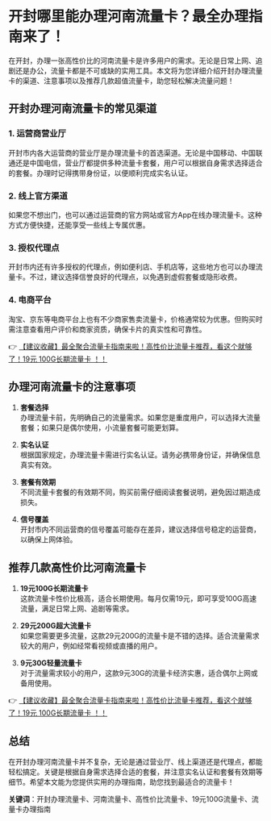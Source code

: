 # 开封哪里能办理河南流量卡？最全办理指南来了！

在开封，办理一张高性价比的河南流量卡是许多用户的需求。无论是日常上网、追剧还是办公，流量卡都是不可或缺的实用工具。本文将为您详细介绍开封办理流量卡的渠道、注意事项以及推荐几款超值流量卡，助您轻松解决流量问题！

## 开封办理河南流量卡的常见渠道

### 1. **运营商营业厅**
开封市内各大运营商的营业厅是办理流量卡的首选渠道。无论是中国移动、中国联通还是中国电信，营业厅都提供多种流量卡套餐，用户可以根据自身需求选择适合的套餐。办理时记得携带身份证，以便顺利完成实名认证。

### 2. **线上官方渠道**
如果您不想出门，也可以通过运营商的官方网站或官方App在线办理流量卡。这种方式方便快捷，还能享受一些线上专属优惠。

### 3. **授权代理点**
开封市内还有许多授权的代理点，例如便利店、手机店等，这些地方也可以办理流量卡。不过，建议选择信誉良好的代理点，以免遇到虚假套餐或隐形收费。

### 4. **电商平台**
淘宝、京东等电商平台上也有不少商家售卖流量卡，价格通常较为优惠。但购买时需注意查看用户评价和商家资质，确保卡片的真实性和可靠性。

👉 [【建议收藏】最全聚合流量卡指南来啦！高性价比流量卡推荐，看这个就够了！19元 100G长期流量卡 ！！](https://bit.ly/Liuliangka)

## 办理河南流量卡的注意事项

1. **套餐选择**  
   办理流量卡前，先明确自己的流量需求。如果您是重度用户，可以选择大流量套餐；如果只是偶尔使用，小流量套餐可能更划算。

2. **实名认证**  
   根据国家规定，办理流量卡需进行实名认证。请务必携带身份证，并确保信息真实有效。

3. **套餐有效期**  
   不同流量卡套餐的有效期不同，购买前需仔细阅读套餐说明，避免因过期造成损失。

4. **信号覆盖**  
   开封市内不同运营商的信号覆盖可能存在差异，建议选择信号稳定的运营商，以确保上网体验。

## 推荐几款高性价比河南流量卡

1. **19元100G长期流量卡**  
   这款流量卡性价比极高，适合长期使用。每月仅需19元，即可享受100G高速流量，满足日常上网、追剧等需求。

2. **29元200G超大流量卡**  
   如果您需要更多流量，这款29元200G的流量卡是不错的选择。适合流量需求较大的用户，例如经常看视频或直播的用户。

3. **9元30G轻量流量卡**  
   对于流量需求较小的用户，这款9元30G的流量卡经济实惠，适合偶尔上网或备用使用。

👉 [【建议收藏】最全聚合流量卡指南来啦！高性价比流量卡推荐，看这个就够了！19元 100G长期流量卡 ！！](https://bit.ly/Liuliangka)

## 总结

在开封办理河南流量卡并不复杂，无论是通过营业厅、线上渠道还是代理点，都能轻松搞定。关键是根据自身需求选择合适的套餐，并注意实名认证和套餐有效期等细节。希望本文能为您提供实用的办理指南，助您找到最适合的流量卡！

**关键词**：开封办理流量卡、河南流量卡、高性价比流量卡、19元100G流量卡、流量卡办理指南